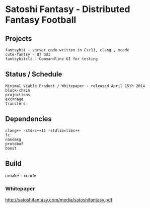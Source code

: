 # Satoshi Fantasy - Distributed Fantasy Football 

## Projects
	fantsybit - server code written in C++11, clang , xcode
	cute-fantsy - QT GUI 
	fantsybitcli - Commandline UI for testing 

## Status / Schedule
	Minimal Viable Product / Whitepaper - released April 15th 2014 
	block-chain
	projections
	exchnage
	transfers 

## Dependencies
	clang++ -std=c++11 -stdlib=libc++
	fc
	nanomsg
	protobuf
	boost

## Build 
cmake - xcode 

### Whitepaper
http://satoshifantasy.com/media/satoshifantasy.pdf
